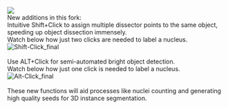[![](https://github.com/trakem2/TrakEM2/actions/workflows/build-main.yml/badge.svg)](https://github.com/trakem2/TrakEM2/actions/workflows/build-main.yml)
<br />
New additions in this fork:<br />
Intuitive Shift+Click to assign multiple dissector points to the same object, speeding up object dissection immensely.<br />
Watch below how just two clicks are needed to label a nucleus.<br />
![Shift-Click_final](https://user-images.githubusercontent.com/56682641/163165645-92f7fed6-8690-458d-853a-03f666542d32.gif)<br />
<br />
Use ALT+Click for semi-automated bright object detection.<br />
Watch below how just one click is needed to label a nucleus.<br />
![Alt-Click_final](https://user-images.githubusercontent.com/56682641/163165699-a9f2fa8d-73ba-4471-9dc8-0a3ee42ff422.gif)<br />
<br />
These new functions will aid processes like nuclei counting and generating high quality seeds for 3D instance segmentation.<br />

